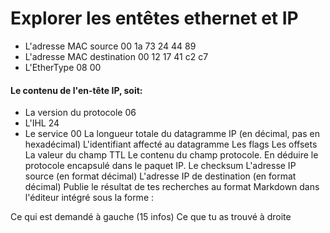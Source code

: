 # Explorer les entêtes ethernet et IP
- L'adresse MAC source 00 1a 73 24 44 89
- L'adresse MAC destination 00 12 17 41 c2 c7
- L'EtherType 08 00
 #### Le contenu de l'en-tête IP, soit: #### 
- La version du protocole 06
- L'IHL 24
- Le service 00
La longueur totale du datagramme IP (en décimal, pas en hexadécimal)
L'identifiant affecté au datagramme
Les flags
Les offsets
La valeur du champ TTL
Le contenu du champ protocole. En déduire le protocole encapsulé dans le
paquet IP.
Le checksum
L'adresse IP source (en format décimal)
L'adresse IP de destination (en format décimal)
Publie le résultat de tes recherches au format Markdown dans l'éditeur intégré sous la forme :

Ce qui est demandé à gauche (15 infos)
Ce que tu as trouvé à droite

